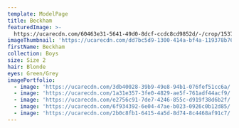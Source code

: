 ```yaml
---
template: ModelPage
title: Beckham
featuredImage: >-
  https://ucarecdn.com/60463e31-5641-49d0-8dcf-ccdc8cd9852d/-/crop/1537x1306/0,159/-/preview/
imageThumbnail: 'https://ucarecdn.com/dd7bc5d9-1300-414a-bf4a-119378b76dff/'
firstName: Beckham
collection: Boys
size: Size 2
hair: Blonde
eyes: Green/Grey
imagePortfolio:
  - image: 'https://ucarecdn.com/3db40028-39b9-49e8-94b1-076fef51cc6a/'
  - image: 'https://ucarecdn.com/1a31e357-3fe0-4829-ae5f-761adf44acf9/'
  - image: 'https://ucarecdn.com/e2756c91-7de7-4246-855c-d919f38d6b2f/'
  - image: 'https://ucarecdn.com/6f934392-6e04-47ae-b023-0926c0b12d85/'
  - image: 'https://ucarecdn.com/2b0c8fb1-6415-4a5d-8d74-8c4468af91c7/'
---
```


